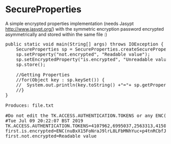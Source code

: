 # SecureProperties
A simple encrypted properties implementation (needs Jasypt http://www.jasypt.org/) with the symmetric encryption password encrypted asymmetrically and stored within the same file :)

<pre>
public static void main(String[] args) throws IOException {
	SecureProperties sp = SecureProperties.createSecureProperties("file.txt");
	sp.setProperty("not.encrypted", "Readable value");
	sp.setEncryptedProperty("is.encrypted", "Unreadable value");
	sp.store();
	
	//Getting Properties
	//for(Object key : sp.keySet()) {
	//	System.out.println(key.toString() +"="+ sp.getProperty(key.toString()));
	//}
}

Produces: file.txt

#Do not edit the TK.ACCESS.AUTHENTICATION.TOKENS or any ENC() constants
#Tue Jul 09 20:22:07 BST 2019
TK.ACCESS.AUTHENTICATION.TOKENS=4107962,6995037,2563313,415094,6995037,6826570,6302193,6879550,3764443,8789633
first.is.encrypted=ENC(nuBxX15FoNraJ9lrL8LFbMNhYuc+p4tnRCbfJALzTII\=)
first.not.encrypted=Readable value
</pre>
